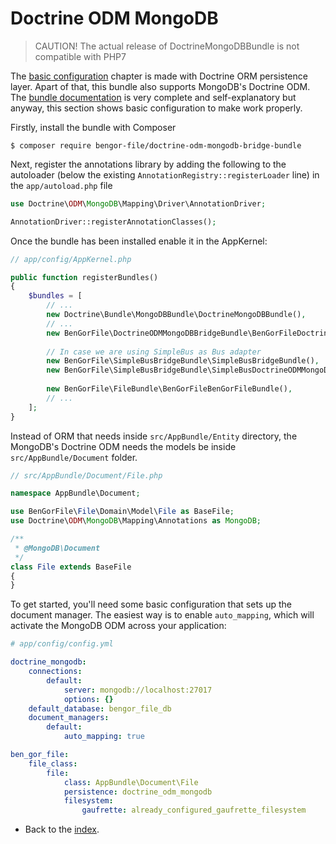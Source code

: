# Doctrine ODM MongoDB

> CAUTION! The actual release of DoctrineMongoDBBundle is not compatible with PHP7

The [basic configuration](basic_configuration.md) chapter is made with Doctrine ORM persistence layer.
Apart of that, this bundle also supports MongoDB's Doctrine ODM. The [bundle documentation][1] is
very complete and self-explanatory but anyway, this section shows basic configuration to make work
properly.

Firstly, install the bundle with Composer
```shell
$ composer require bengor-file/doctrine-odm-mongodb-bridge-bundle
```
Next, register the annotations library by adding the following to the autoloader
(below the existing `AnnotationRegistry::registerLoader` line) in the `app/autoload.php` file
```php
use Doctrine\ODM\MongoDB\Mapping\Driver\AnnotationDriver;

AnnotationDriver::registerAnnotationClasses();
```
Once the bundle has been installed enable it in the AppKernel:
```php
// app/config/AppKernel.php

public function registerBundles()
{
    $bundles = [
        // ...
        new Doctrine\Bundle\MongoDBBundle\DoctrineMongoDBBundle(),
        // ...
        new BenGorFile\DoctrineODMMongoDBBridgeBundle\BenGorFileDoctrineODMMongoDBBridgeBundle(),  
        
        // In case we are using SimpleBus as Bus adapter
        new BenGorFile\SimpleBusBridgeBundle\SimpleBusBridgeBundle(),
        new BenGorFile\SimpleBusBridgeBundle\SimpleBusDoctrineODMMongoDBBridgeBundle(),
        
        new BenGorFile\FileBundle\BenGorFileBenGorFileBundle(),
        // ...
    ];
}
```
Instead of ORM that needs inside `src/AppBundle/Entity` directory, the MongoDB's Doctrine ODM needs the models be
inside `src/AppBundle/Document` folder.
```php
// src/AppBundle/Document/File.php

namespace AppBundle\Document;

use BenGorFile\File\Domain\Model\File as BaseFile;
use Doctrine\ODM\MongoDB\Mapping\Annotations as MongoDB;

/**
 * @MongoDB\Document
 */
class File extends BaseFile
{
}
```
To get started, you'll need some basic configuration that sets up the document manager. The easiest way is to enable
`auto_mapping`, which will activate the MongoDB ODM across your application:
```yml
# app/config/config.yml

doctrine_mongodb:
    connections:
        default:
            server: mongodb://localhost:27017
            options: {}
    default_database: bengor_file_db
    document_managers:
        default:
            auto_mapping: true

ben_gor_file:
    file_class:
        file:
            class: AppBundle\Document\File
            persistence: doctrine_odm_mongodb
            filesystem:
                gaufrette: already_configured_gaufrette_filesystem
```

- Back to the [index](index.md).

[1]: http://symfony.com/doc/current/bundles/DoctrineMongoDBBundle/index.html
